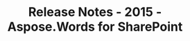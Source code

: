 ﻿---
title: Release Notes - 2015 - Aspose.Words for SharePoint
articleTitle: Release Notes - 2015
linktitle: Release Notes - 2015
description: "Aspose.Words for SharePoint Release Notes - 2015 – learn about the latest updates and fixes."
type: docs
weight: 50
url: /sharepoint/release-notes-2015/
---


